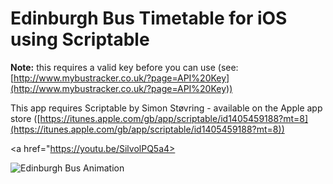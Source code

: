 # Edinburgh Bus Timetable for iOS using Scriptable

**Note:**  this requires a valid key before you can use (see: [http://www.mybustracker.co.uk/?page=API%20Key](http://www.mybustracker.co.uk/?page=API%20Key))

This app requires Scriptable by Simon Støvring - available on the Apple app store ([https://itunes.apple.com/gb/app/scriptable/id1405459188?mt=8](https://itunes.apple.com/gb/app/scriptable/id1405459188?mt=8))

<a href="https://youtu.be/SilvolPQ5a4>

![Edinburgh Bus Animation](https://j.gifs.com/RoQLpK.gif)</a>
